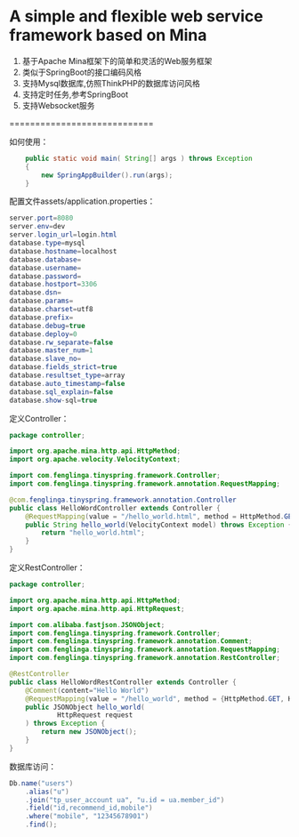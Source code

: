 A simple and flexible web service framework based on Mina
============================
1. 基于Apache Mina框架下的简单和灵活的Web服务框架
2. 类似于SpringBoot的接口编码风格
3. 支持Mysql数据库,仿照ThinkPHP的数据库访问风格
4. 支持定时任务,参考SpringBoot
5. 支持Websocket服务

============================

如何使用：
```java
    public static void main( String[] args ) throws Exception
    {
		new SpringAppBuilder().run(args);
    }
```

配置文件assets/application.properties：
```java
server.port=8080
server.env=dev
server.login_url=login.html
database.type=mysql
database.hostname=localhost
database.database=
database.username=
database.password=
database.hostport=3306
database.dsn=
database.params=
database.charset=utf8
database.prefix=
database.debug=true
database.deploy=0
database.rw_separate=false
database.master_num=1
database.slave_no=
database.fields_strict=true
database.resultset_type=array
database.auto_timestamp=false
database.sql_explain=false
database.show-sql=true
```

定义Controller：
```java
package controller;

import org.apache.mina.http.api.HttpMethod;
import org.apache.velocity.VelocityContext;

import com.fenglinga.tinyspring.framework.Controller;
import com.fenglinga.tinyspring.framework.annotation.RequestMapping;

@com.fenglinga.tinyspring.framework.annotation.Controller
public class HelloWordController extends Controller {	
	@RequestMapping(value = "/hello_world.html", method = HttpMethod.GET)
	public String hello_world(VelocityContext model) throws Exception {
		return "hello_world.html";
	}
}
```

定义RestController：
```java
package controller;

import org.apache.mina.http.api.HttpMethod;
import org.apache.mina.http.api.HttpRequest;

import com.alibaba.fastjson.JSONObject;
import com.fenglinga.tinyspring.framework.Controller;
import com.fenglinga.tinyspring.framework.annotation.Comment;
import com.fenglinga.tinyspring.framework.annotation.RequestMapping;
import com.fenglinga.tinyspring.framework.annotation.RestController;

@RestController
public class HelloWordRestController extends Controller {
	@Comment(content="Hello World")
	@RequestMapping(value = "/hello_world", method = {HttpMethod.GET, HttpMethod.POST})
	public JSONObject hello_world(
			HttpRequest request
	) throws Exception {
		return new JSONObject();
	}
}
```

数据库访问：
```java
Db.name("users")
	.alias("u")
	.join("tp_user_account ua", "u.id = ua.member_id")
	.field("id,recommend_id,mobile")
	.where("mobile", "12345678901")
	.find();
```
